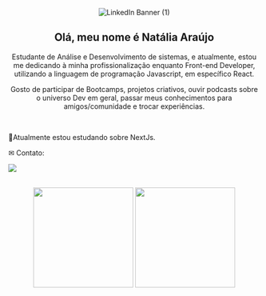 
<div align="center">
  
![LinkedIn Banner (1)](https://user-images.githubusercontent.com/81394067/148012482-425fcb25-be07-47bf-ba01-3f77021e4d2d.png)

  
 ## Olá, meu nome é Natália Araújo 
 
  <p> Estudante de Análise e Desenvolvimento de sistemas, e atualmente, estou me dedicando à minha profissionalização enquanto Front-end Developer, utilizando a linguagem de programação Javascript, em específico React.

Gosto de participar de Bootcamps, projetos criativos, ouvir podcasts sobre o universo Dev em geral, passar meus conhecimentos para amigos/comunidade e trocar experiências. 
  </p>
</div>

<br>

<p>
  🚀Atualmente estou estudando sobre NextJs.
</p>



<p align="left">
 ✉ Contato:
</p>

<a href="https://www.linkedin.com/in/nat%C3%A1lia/" target="_blank"><img src="https://img.shields.io/badge/LinkedIn-0077B5?style=for-the-badge&logo=linkedin&logoColor=black" target="_blank"></a>


</div>
<br/>
  <div align="center">
    <img height="200em" src="https://github-readme-stats.vercel.app/api?username=nataliaaraujo0&show_icons=true&t&theme=dark"/>
    <img height="200em" src="https://github-readme-stats.vercel.app/api/top-langs/?username=nataliaaraujo0&langs_count=4)](https://github.com/anuraghazra/github-readme-statsCompact&theme=dark"/>


</div>



